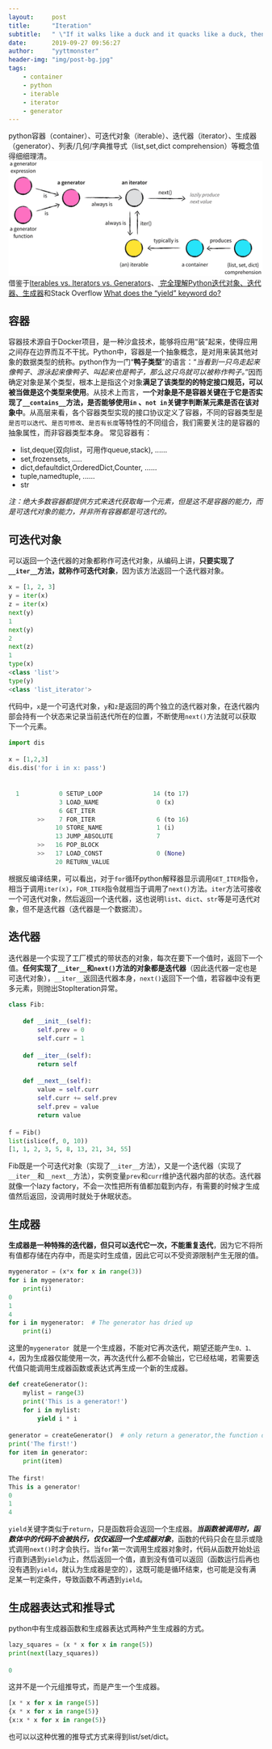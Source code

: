 ```yaml
---
layout:     post
title:      "Iteration"
subtitle:   " \"If it walks like a duck and it quacks like a duck, then it must be a duck.\""
date:       2019-09-27 09:56:27
author:     "yyttmonster"
header-img: "img/post-bg.jpg"
tags:
    - container
    - python
    - iterable
    - iterator
    - generator
---
```

python容器（container）、可迭代对象（iterable）、迭代器（iterator）、生成器（generator）、列表/几何/字典推导式（list,set,dict comprehension）等概念值得细细理清。
![avator](/img/iteration_1.png)
借鉴于[Iterables vs. Iterators vs. Generators](https://nvie.com/posts/iterators-vs-generators/)、[ 完全理解Python迭代对象、迭代器、生成器](https://foofish.net/iterators-vs-generators.html)和Stack Overflow  [What does the “yield” keyword do?](https://stackoverflow.com/questions/231767/what-does-the-yield-keyword-do)

## 容器

容器技术源自于Docker项目，是一种沙盒技术，能够将应用“装”起来，使得应用之间存在边界而互不干扰。Python中，容器是一个抽象概念，是对用来装其他对象的数据类型的统称。python作为一门“**鸭子类型**”的语言：“*当看到一只鸟走起来像鸭子、游泳起来像鸭子、叫起来也是鸭子，那么这只鸟就可以被称作鸭子。*”因而确定对象是某个类型，根本上是指这个对象**满足了该类型的的特定接口规范，可以被当做是这个类型来使用**。从技术上而言，**一个对象是不是容器关键在于它是否实现了`__contains__`方法，是否能够使用`in` 、`not in`关键字判断某元素是否在该对象中**。从高层来看，各个容器类型实现的接口协议定义了容器，不同的容器类型是`是否可以迭代`、`是否可修改`、`是否有长度`等特性的不同组合，我们需要关注的是容器的抽象属性，而非容器类型本身。
常见容器有：

 * list,deque(双向list，可用作queue,stack), ......
 * set,frozensets, .....
 * dict,defaultdict,OrderedDict,Counter, ......
 * tuple,namedtuple, ......
 * str

*注：绝大多数容器都提供方式来迭代获取每一个元素，但是这不是容器的能力，而是可迭代对象的能力，并非所有容器都是可迭代的。*

## 可迭代对象

可以返回一个迭代器的对象都称作可迭代对象，从编码上讲，**只要实现了`__iter__`方法，就称作可迭代对象**，因为该方法返回一个迭代器对象。
```python
x = [1, 2, 3]
y = iter(x)
z = iter(x)
next(y)
1
next(y)
2
next(z)
1
type(x)
<class 'list'>
type(y)
<class 'list_iterator'>
```
代码中，`x`是一个可迭代对象，`y`和`z`是返回的两个独立的迭代器对象，在迭代器内部会持有一个状态来记录当前迭代所在的位置，不断使用`next()`方法就可以获取下一个元素。
```python
import dis  
  
x = [1,2,3]  
dis.dis('for i in x: pass')


  1           0 SETUP_LOOP              14 (to 17)
              3 LOAD_NAME                0 (x)
              6 GET_ITER
        >>    7 FOR_ITER                 6 (to 16)
             10 STORE_NAME               1 (i)
             13 JUMP_ABSOLUTE            7
        >>   16 POP_BLOCK
        >>   17 LOAD_CONST               0 (None)
             20 RETURN_VALUE
```
根据反编译结果，可以看出，对于`for`循环python解释器显示调用`GET_ITER`指令，相当于调用`iter(x)`，`FOR_ITER`指令就相当于调用了`next()`方法。`iter`方法可接收一个可迭代对象，然后返回一个迭代器，这也说明`list`、`dict`、`str`等是可迭代对象，但不是迭代器（迭代器是一个数据流）。
## 迭代器

迭代器是一个实现了工厂模式的带状态的对象，每次在要下一个值时，返回下一个值。**任何实现了`__iter__`和`next()`方法的对象都是迭代器**（因此迭代器一定也是可迭代对象），`__iter__`返回迭代器本身，`next()`返回下一个值，若容器中没有更多元素，则抛出StopIteration异常。
```python
class Fib:

    def __init__(self):
        self.prev = 0
        self.curr = 1

    def __iter__(self):
        return self

    def __next__(self):
        value = self.curr
        self.curr += self.prev
        self.prev = value
        return value

f = Fib()
list(islice(f, 0, 10))
[1, 1, 2, 3, 5, 8, 13, 21, 34, 55]
```
Fib既是一个可迭代对象（实现了`__iter__`方法），又是一个迭代器（实现了`__iter__`和`__next__`方法），实例变量`prev`和`curr`维护迭代器内部的状态。迭代器就像一个lazy factory，不会一次性把所有值都加载到内存，有需要的时候才生成值然后返回，没调用时就处于休眠状态。

## 生成器

**生成器是一种特殊的迭代器，但只可以迭代它一次，不能重复迭代**，因为它不将所有值都存储在内存中，而是实时生成值，因此它可以不受资源限制产生无限的值。
```python
mygenerator = (x*x for x in range(3))
for i in mygenerator:
    print(i)
0
1
4
for i in mygenerator:  # The generator has dried up
    print(i)

```
这里的`mygenerator `就是一个生成器，不能对它再次迭代，期望还能产生`0、1、4`，因为生成器仅能使用一次，再次迭代什么都不会输出，它已经枯竭，若需要迭代值只能调用生成器函数或表达式再生成一个新的生成器。
```python
def createGenerator():  
    mylist = range(3)  
    print('This is a generator!')  
    for i in mylist:  
        yield i * i  
  
generator = createGenerator()  # only return a generator,the function does not run  
print('The first!')  
for item in generator:  
    print(item)

The first!
This is a generator!
0
1
4
```
`yield`关键字类似于`return`，只是函数将会返回一个生成器。***当函数被调用时，函数体中的代码不会被执行，仅仅返回一个生成器对象***，函数的代码只会在显示或隐式调用`next()`时才会执行。当`for`第一次调用生成器对象时，代码从函数开始处运行直到遇到`yield`为止，然后返回一个值，直到没有值可以返回（函数运行后再也没有遇到`yield`，就认为生成器是空的），这既可能是循环结束，也可能是没有满足某一判定条件，导致函数不再遇到`yield`。

## 生成器表达式和推导式

python中有生成器函数和生成器表达式两种产生生成器的方式。
```python
lazy_squares = (x * x for x in range(5))
print(next(lazy_squares))

0
```
这并不是一个元组推导式，而是产生一个生成器。
```python
[x * x for x in range(5)]
{x * x for x in range(5)}
{x:x * x for x in range(5)}
```
也可以以这种优雅的推导式方式来得到list/set/dict。